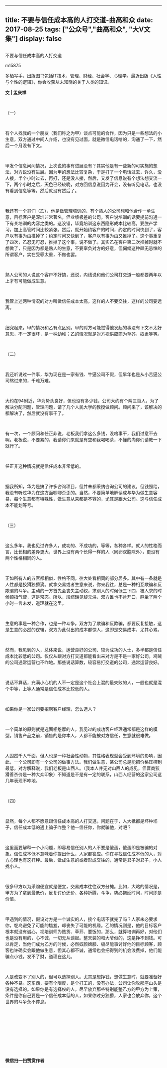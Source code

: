 
---
title:   不要与信任成本高的人打交道-曲高和众
date: 2017-08-25
tags: ["公众号","曲高和众", "大V文集"]
display: false
---


## 



不要与信任成本高的人打交道




m15875




多栖写手，出版图书包括IT技术，管理、财经、社会学、心理学。最近出版《人性与个性的逻辑》，你会收获从未知晓的关于人类的知识。


**文 | 孟庆祥**

&nbsp;

（一）

&nbsp;

有个人找我的一个朋友（我们称之为甲）谈点可能的合作，因为只是一些想法的小生意，双方通过中间人介绍，也没有见过面，就是微信电话啥的，沟通了一下，然后一个月没有下文。

&nbsp;

甲发个信息问问情况，上次说的事有进展没有？其实他是有一些新的可实施的想法，对方说没有进展。因为甲的想法比较复杂，于是打了一个电话过去，许久，没人接，半个小时过去，再打，还是没人接，然后，又发了信息说有个想法想交流一下，两个小时之后，天色已经较晚，对方回信息说因为开会，没有听见电话，也没有看到信息等等，然后就没有然后了。

&nbsp;

我还有一个哥们（乙），他是做管理培训的，有个熟人的公司想和他合作一单生意，目标客户是深圳非常著名，但业绩极差的公司。客户说培训的话要提前沟通一下有关培训的内容之类的。这没错，毕竟培训这东西隐形成本比较高，要脱产学习，加上高管时间比较紧张。然后，就开始约客户的时间，约定的时间快到了，客户以有事为由推掉了；约定时间又快到了，客户以有事为由又推掉了。这个事重复了四次，乙忍无可忍，推掉了这个事，说不做了。其实乙在客户第二次推掉时就不想做了，只是因为都是熟人的生意，不要辜负对方的好意，但伺候这种肆无忌惮的所谓客户，实在受辱太重，不做也罢。

&nbsp;

熟人公司的人说这个客户不好搞，还说，内线说和他们公司打交道一般都要两年以上才有可能做成生意。

&nbsp;

我管上述两种情况的对方叫做信任成本太高，这样的人不要交往，这样的公司要远离。

&nbsp;

细究起来，甲的情况和乙有点区别。甲的对方可能觉得他发起的事没有下文不太好意思，不一定很坏，是一种幼稚；乙的情况就是对方视供应商为草芥，奴隶等等。

&nbsp;

（二）

&nbsp;

我还听说过一件事，华为现在是一家有钱、牛逼公司不假，但早年也是从小苦逼公司熬过来的，千难万难。

&nbsp;

大约在94附近，华为势头良好，但也没有多少钱，公司大约有个两三百人，为了解决分配问题，管理问题，请了几个人民大学的教授做顾问。顾问来了，该解决的都解决了，然后就没有事干了。

&nbsp;

有一次，一个顾问和任正非说，老板我们拿这么多钱，没啥事干，我们过意不去啊。老板说，不要紧的，我请你们来就是有空和我喝喝茶，不懂的向你们请教一下就行了。

&nbsp;

任正非这种情况就是信任成本非常低的。

&nbsp;

据我所知，华为是搞了许多咨询项目，但并未都采纳咨询公司的建议，但钱照给，我没有听过华为在这方面唧唧歪歪的。当然，不要简单地解读成与华为做生意容易，每个生意都有特殊性，做生意从来都是不容的，尤其是跟大公司。这与信任成本不能划等号。

&nbsp;

（三）

&nbsp;

这么多年，我也见过许多人，成功的、不成功的，等等，各种各样。就人的性格而言，比长相的差异更大，世界上没有两个长得一样的人（同卵双胞除外），更没有两个性格相同的人。

&nbsp;

正如所有人的五官都相似，性格不同，往大处看相同的部分居多。其中有一条就是人性都是狡猾狡猾滴。就拿交易或者生意来说，你来我往，总是一种相互欺骗和反欺骗的斗争。主动的一方首先会丧失主动权，求别人的时候低三下四、被人求的时候颐指气使，这是常态。所以，段祺瑞见黎元洪，双方谁也不肯开口，静坐了两个小时一言未发，道理就在这里。

&nbsp;

生意的事是一种合作，也是一种斗争。双方为了欺骗和反欺骗，都要反复接触，这是生意的必然的逻辑，双方为此付出的成本都惊人，这即是交易成本，尤其心累。

&nbsp;

然而，我见到的人，总体来说，运营良好的公司、较为成功的人士，多半都是信任成本比较低的公司。仅仅从跟对方打交道都能看出来对方是不是一家好公司，鸡贼的公司通常运营也不咋地。那些说话算数，较容易打交道的公司，通常运营良好。

&nbsp;

说话不算话，充满小心机的人不一定是这个社会上混的最失败的人，一般也就是混个中等，上等人通常是信任成本比较低的人。

&nbsp;

如果你是一家公司要招聘客户经理，怎么选人？

&nbsp;

一个简单的原则就是选面相憨厚的人，我见过的成功客户经理通常都是这样的模型。销售产品之前，销售的是你本人，人都不能被对方信任，生意就很难做。

&nbsp;

人固然千人千面，但人也是一种社会性动物，其性格表现型会受到环境的影响，因此，一个公司即有一个公司的做事方法。我们做生意，某公司总是能把价格压榨到最低，对方解释说，我们老板是山西人。（我本人并无对山西人的成见，但晋商狡猾善杀价是一种大众印象）不知道是不是有一定的联系，山西人经营的这家公司这几年表现不咋地。

&nbsp;

（四）

&nbsp;

显然，每个人都不愿意跟信任成本高的人打交道。问题在于，人大抵都是坏种坯子，信任成本低的遇上骗子咋整？他一信任你，你就骗他，对吧？

&nbsp;

这里面要解释一个小问题，即容易信任别人的人不要是傻蛋，傻蛋即是被骗的对象。信任成本低不意味着你提出什么，人家都答应。你在寻找信任成本低的人，对方心理也有这杆秤。最后，做成生意的或者形成交往的，通常是君子对君子，小人找小人。

&nbsp;

很多甲方以为采购便宜就是便宜，交易成本往往双方分摊。比如，大略的情况是，甲方为了拿到最低价，反复讨价还价、各种折腾，斗争，势必拖延时间，时间即是价值。

&nbsp;

甲遇到的情况，假设对方是一个诚实的人，接个电话不就完了吗？人家未必要求你，鸵鸟避免了可能的尴尬，却丧失了可能的机缘。乙的情况则是，他的目标客户根本就没有诚心，视培训师为贱货、草芥、要饭的，那么，就算培训再好，对他们也是没有用的，心不诚，一切无从谈起。整天装的和大爷似的，这是挣不到钱。可以肯定，当他们成为乙方的时候，必然奴颜婢膝、极尽能事讨好他的目标顾客，顾客也许确实会跟他做生意，但其心都不诚，通常也会把得到的机会浪费掉，他们能骗点小钱，发不了财，道理在这儿。

&nbsp;

人是改变不了别人的，但可以选择别人。尤其是想挣钱，想做生意时，就要准备好各种不易。这东西，要有个限度，是个打工的，没有办法，公司让你攻那座山头是没有选择的。如果你是有选择权的人，尽早放弃那些特别能整乙方的甲方为上策，条件是你自己要是一个信任成本低的人，如果你过分狡猾，人家也会放弃你，这个世界的斗争永不停息。

&nbsp;

&nbsp;

&nbsp;

&nbsp;

&nbsp;




**微信扫一扫赞赏作者**















